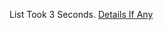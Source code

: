 List Took 3 Seconds.
[Details If Any](https://github.com/deathbybandaid/piholeparser/blob/master/RecentRunLogs/parsingscripts/MichaelTrimmsHosts.md)

